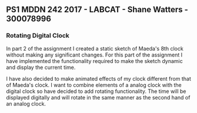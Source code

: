 ## PS1 MDDN 242 2017 - LABCAT - Shane Watters - 300078996

### Rotating Digital Clock

In part 2 of the assignment I created a static sketch of Maeda's 8th clock without making any significant changes.  For this part of the assignment I have implemented the functionality required to make the sketch dynamic and display the current time.  

I have also decided to make animated effects of my clock different from that of Maeda's clock.  I want to combine elements of a analog clock with the digital clock so have decided to add rotating functionality. The time will be displayed digitally and will rotate in the same manner as the second hand of an analog clock. 